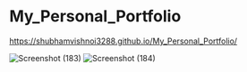 # My_Personal_Portfolio
                            
                                                     
   https://shubhamvishnoi3288.github.io/My_Personal_Portfolio/                       
                              
![Screenshot (183)](https://user-images.githubusercontent.com/65655892/126747495-0e36499d-d6d7-4f07-85da-c9287cae48cf.png)
![Screenshot (184)](https://user-images.githubusercontent.com/65655892/126747512-2e032fad-e1d9-40a8-bf21-3cb9f1084048.png)
